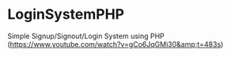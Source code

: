 # LoginSystemPHP
Simple Signup/Signout/Login System using PHP (https://www.youtube.com/watch?v=gCo6JqGMi30&amp;t=483s)
